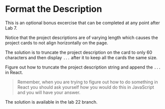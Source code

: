 # Format the Description

This is an optional bonus excercise that can be completed at any point after Lab 7.

Notice that the project descriptions are of varying length which causes the project cards to not align horizontally on the page.

The solution is to truncate the project description on the card to only 60 characters and then display `...` after it to keep all the cards the same size.

Figure out how to truncate the project description string and append the `...` in React.

> Remember, when you are trying to figure out how to do something in React you should ask yourself how you would do this in JavaScript and you will have your answer.

The solution is available in the lab 22 branch.
